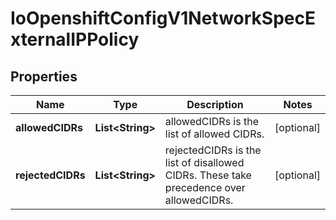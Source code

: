 
# IoOpenshiftConfigV1NetworkSpecExternalIPPolicy

## Properties
Name | Type | Description | Notes
------------ | ------------- | ------------- | -------------
**allowedCIDRs** | **List&lt;String&gt;** | allowedCIDRs is the list of allowed CIDRs. |  [optional]
**rejectedCIDRs** | **List&lt;String&gt;** | rejectedCIDRs is the list of disallowed CIDRs. These take precedence over allowedCIDRs. |  [optional]



